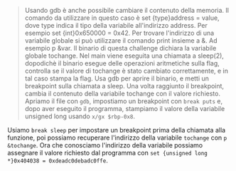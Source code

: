 > Usando gdb è anche possibile cambiare il contenuto della memoria. Il comando da utilizzare in questo caso è set {type}address = value, dove type indica il tipo della variabile all'indirizzo address. Per esempio set {int}0x650000 = 0x42. Per trovare l'indirizzo di una variabile globale si può utilizzare il comando print insieme a &. Ad esempio p &var. Il binario di questa challenge dichiara la variabile globale tochange. Nel main viene eseguita una chiamata a sleep(2), dopodichè il binario esegue delle operazioni aritmetiche sulla flag, controlla se il valore di tochange è stato cambiato correttamente, e in tal caso stampa la flag. Usa gdb per aprire il binario, e metti un breakpoint sulla chiamata a sleep. Una volta raggiunto il breakpoint, cambia il contenuto della variabile tochange con il valore richiesto. Apriamo il file con `gdb`, impostiamo un breakpoint con `break puts` e, dopo aver eseguito il programma, stampiamo il valore della variabile unsigned long usando `x/gx $rbp-0x8`.

Usiamo `break sleep` per impostare un breakpoint prima della chiamata alla funzione, poi possiamo recuperare l'indirizzo della variabile `tochange` con `p &tochange`. Ora che conosciamo l'indirizzo della variabile possiamo assegnare il valore richiesto dal programma con `set {unsigned long *}0x404038 = 0xdeadc0debadc0ffe`.